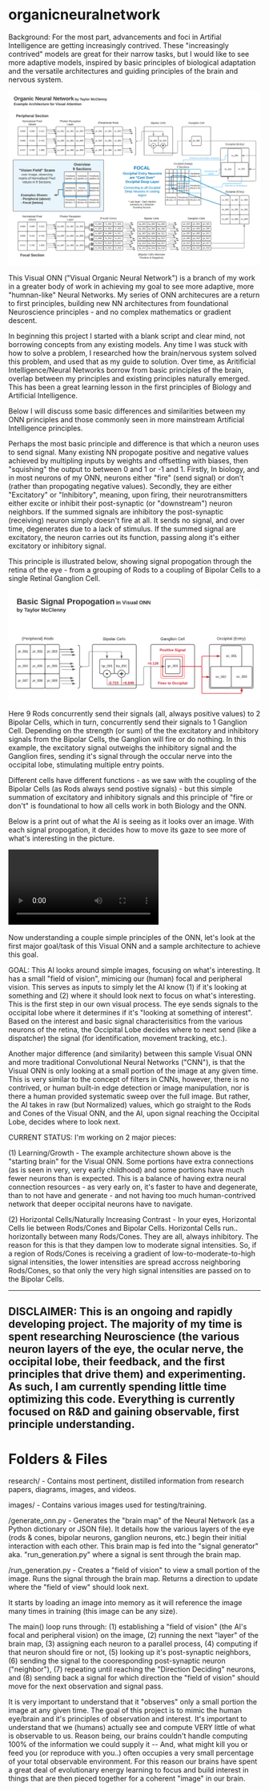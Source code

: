 # organicneuralnetwork
Background: For the most part, advancements and foci in Artifial Intelligence are getting increasingly contrived. These "increasingly contrived" models are great for their narrow tasks, but I would like to see more adaptive models, inspired by basic principles of biological adaptation and the versatile architectures and guiding principles of the brain and nervous system.

![field_of_vision in terminal](https://github.com/taylormcclenny/organicneuralnetwork/blob/master/onn_diagram.png)

This Visual ONN ("Visual Organic Neural Network") is a branch of my work in a greater body of work in achieving my goal to see more adaptive, more "humnan-like" Neural Networks. My series of ONN architecures are a return to first principles, building new NN architectures from foundational Neuroscience principles - and no complex mathematics or gradient descent.

In beginning this project I started with a blank script and clear mind, not borrowing concepts from any existing models. Any time I was stuck with how to solve a problem, I researched how the brain/nervous system solved this problem, and used that as my guide to solution. Over time, as Aritificial Intelligence/Neural Networks borrow from basic principles of the brain, overlap between my principles and existing principles naturally emerged. This has been a great learning lesson in the first principles of Biology and Artificial Intelligence.

Below I will discuss some basic differences and similarities between my ONN principles and those commonly seen in more mainstream Artificial Intelligence principles.

Perhaps the most basic principle and difference is that which a neuron uses to send signal. Many existing NN propogate positive and negative values achieved by multipling inputs by weights and offsetting with biases, then "squishing" the output to between 0 and 1 or -1 and 1. Firstly, In biology, and in most neurons of my ONN, neurons either "fire" (send signal) or don't (rather than propogating negative values). Secondly, they are either "Excitatory" or "Inhibitory", meaning, upon firing, their neurotransmitters either excite or inhibit their post-synaptic (or "downstream") neuron neighbors. If the summed signals are inhibitory the post-synaptic (receiving) neuron simply doesn't fire at all. It sends no signal, and over time, degenerates due to a lack of stimulus. If the summed signal are excitatory, the neuron carries out its function, passing along it's either excitatory or inhibitory signal.

This principle is illustrated below, showing signal propogation through the retina of the eye - from a grouping of Rods to a coupling of Bipolar Cells to a single Retinal Ganglion Cell.

![basic_signal_propogation](https://github.com/taylormcclenny/organicneuralnetwork/blob/master/basic_signal_propogation.png)

Here 9 Rods concurrently send their signals (all, always positive values) to 2 Bipolar Cells, which in turn, concurrently send their signals to 1 Ganglion Cell. Depending on the strength (or sum) of the the excitatory and inhibitory signals from the Bipolar Cells, the Ganglion will fire or do nothing. In this example, the excitatory signal outweighs the inhibitory signal and the Ganglion fires, sending it's signal through the occular nerve into the occipital lobe, stimulating multiple entry points.

Different cells have different functions - as we saw with the coupling of the Bipolar Cells (as Rods always send postive signals) - but this simple summation of excitatory and inhibitory signals and this principle of "fire or don't" is foundational to how all cells work in both Biology and the ONN.

Below is a print out of what the AI is seeing as it looks over an image. With each signal propogation, it decides how to move its gaze to see more of what's interesting in the picture.

![scanning_image](https://github.com/taylormcclenny/organicneuralnetwork/blob/master/run_onn_v1.mp4)


Now understanding a couple simple principles of the ONN, let's look at the first major goal/task of this Visual ONN and a sample architecture to achieve this goal.

GOAL:  This AI looks around simple images, focusing on what's interesting. It has a small "field of vision", mimicing our (human) focal and peripheral vision. This serves as inputs to simply let the AI know (1) if it's looking at something and (2) where it should look next to focus on what's interesting. This is the first step in our own visual process. The eye sends signals to the occipital lobe where it determines if it's "looking at something of interest". Based on the interest and basic signal characterisitics from the various neurons of the retina, the Occipital Lobe decides where to next send (like a dispatcher) the signal (for identification, movement tracking, etc.).

Another major difference (and similarity) between this sample Visual ONN and more traditional Convolutional Neural Networks ("CNN"), is that the Visual ONN is only looking at a small portion of the image at any given time. This is very similar to the concept of filters in CNNs, however, there is no contrived, or human built-in edge detection or image manipulation, nor is there a human provided systematic sweep over the full image. But rather, the AI takes in raw (but Normalized) values, which go straight to the Rods and Cones of the Visual ONN, and the AI, upon signal reaching the Occipital Lobe, decides where to look next.

CURRENT STATUS: I'm working on 2 major pieces: 

(1) Learning/Growth - The example architecture shown above is the "starting brain" for the Visual ONN. Some portions have extra connections (as is seen in very, very early childhood) and some portions have much fewer neurons than is expected. This is a balance of having extra neural connection resources - as very early on, it's faster to have and degenerate, than to not have and generate - and not having too much human-contrived network that deeper occipital neurons have to navigate.

(2) Horizontal Cells/Naturally Increasing Contrast - In your eyes, Horizontal Cells lie between Rods/Cones and Bipolar Cells. Horizontal Cells run.. horizontally between many Rods/Cones. They are all, always inhibitory. The reason for this is that they dampen low to moderate signal intensities. So, if a region of Rods/Cones is receiving a gradient of low-to-moderate-to-high signal intensities, the lower intensities are spread accross neighboring Rods/Cones, so that only the very high signal intensities are passed on to the Bipolar Cells.

-----------
DISCLAIMER:  This is an ongoing and rapidly developing project. The majority of my time is spent researching Neuroscience (the various neuron layers of the eye, the ocular nerve, the occipital lobe, their feedback, and the first principles that drive them) and experimenting. As such, I am currently spending little time optimizing this code. Everything is currently focused on R&D and gaining observable, first principle understanding.
-----------

# Folders & Files
research/ - Contains most pertinent, distilled information from research papers, diagrams, images, and videos.

images/ - Contains various images used for testing/training.

/generate_onn.py - Generates the "brain map" of the Neural Network (as a Python dictionary or JSON file). It details how the various layers of the eye (rods & cones, bipolar neurons, ganglion neurons, etc.) begin their initial interaction with each other. This brain map is fed into the "signal generator" aka. "run_generation.py" where a signal is sent through the brain map.

/run_generation.py - Creates a "field of vision" to view a small portion of the image. Runs the signal through the brain map. Returns a direction to update where the "field of view" should look next.

It starts by loading an image into memory as it will reference the image many times in training (this image can be any size). 

The main() loop runs through: (1) establishing a "field of vision" (the AI's focal and peripheral vision) on the image, (2) running the next "layer" of the brain map, (3) assigning each neuron to a parallel process, (4) computing if that neuron should fire or not, (5) looking up it's post-synaptic neighbors, (6) sending the signal to the cooresponding post-synaptic neuron ("neighbor"), (7) repeating until reaching the "Direction Deciding" neurons, and (8) sending back a signal for which direction the "field of vision" should move for the next observation and signal pass.

It is very important to understand that it "observes" only a small portion the image at any given time. The goal of this project is to mimic the human eye/brain and it's principles of observation and interest. It's important to understand that we (humans) actually see and compute VERY little of what is observable to us. Reason being, our brains couldn't handle computing 100% of the information we could supply it -- And, what might kill you or feed you (or reproduce with you..) often occupies a very small percentage of your total observable environment. For this reason our brains have spent a great deal of evolutionary energy learning to focus and build interest in things that are then pieced together for a coherent "image" in our brain.
